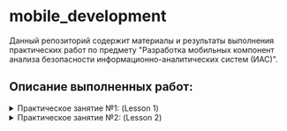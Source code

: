 # mobile_development

Данный репозиторий содержит материалы и результаты выполнения практических работ по предмету "Разработка мобильных компонент анализа безопасности информационно-аналитических систем (ИАС)".

## Описание выполненных работ:
<details>
  <summary>Практическое занятие №1: (Lesson 1)</summary>
  
  #### Описание
  В рамках данного практического занятия были выполнены задания по разработке мобильных приложений с использованием среды разработки Android Studio. Основной целью было освоение базовых принципов создания интерфейсов, работы с различными типами макетов (Layout), а также обработки событий в Android-приложениях.

  #### Cозданные модули
  В процессе выполнения практического занятия был создан проект **Lesson1** и реализованы следующие модули:
  1. **Модуль "app"**:
  Основной модуль, созданный в начале работы. Использовался для изучения базовых принципов работы с Android Studio, создания интерфейсов и настройки макетов.

2. **Модуль "myapplication"**:
  В этом модуле были созданы отдельные файлы макетов для каждого типа Layout (**LinearLayout**, **TableLayout**, **ConstraintLayout** и добавлены соответствующие элементы интерфейса.

3. **Модуль "controllesson1"**:
  В этом модуле были добавлены различные элементы интерфейса (кнопки, текстовые поля, ImageView), а также реализована поддержка разных ориентаций экрана (портретной и альбомной).

4. **Модуль "buttonclicker"**:
  В этом модуле были реализованы обработчики событий для кнопок, изменяющих текст в TextView и состояние CheckBox при нажатии.
</details>

<details>
  <summary>Практическое занятие №2: (Lesson 2)</summary>
  
  #### Описание
  В рамках данного практического занятия были изучены инструменты отладки, жизненный цикл Activity, работа с Intent и диалоговыми окнами. Основные задачи включали освоение методов логирования, анализ жизненного цикла компонентов, реализацию межэкранных переходов и создание различных типов уведомлений.

  #### Cозданные модули
  В процессе выполнения практического занятия был создан проект **Lesson2** и реализованы следующие модули:
  1. **Модуль "activitylifecycle1"**:
  Данный модуль использовался для изучения инструментов отладки в Android Studio. Также были исследованы методы жизненного цикла Activity (onCreate, onStart, onResume и др.), сохранение состояния приложения (onSaveInstanceState). Проведены тесты поведения Activity при различных сценариях (Home, Back)

2. **Модуль "multiactivity"**:
  В этом модуле было создано приложение с несколькими Activity. Реализован переход между экранами с помощью явного Intent. Освоена передача данных между Activity через Bundle

3. **Модуль "interfilter"**:
  В этом модуле были реализованы неявные Intent для открытия веб-страниц.

4. **Модуль "toastapp"**:
  В этом модуле были реализованы всплывающие уведомления (Toast). Реализован подсчет символов в EditText, а также отображение группы студента и его номера в списках.

5. **Модуль "notificationapp"**:
  В этом модуле были реализованы уведомления (Notifications). Были добавлены разрешения для работы с Notification.

6. **Модуль "dialog"**:
  В этом модуле были созданы различные типы Dialog и добавлены соответствующие элементы интерфейса:
    - _snackbar_ - легковесный компонент интерфейса в Android, предназначенный для отображения краткосрочных сообщений , которые могут содержать действие (action). Был реализован в основном файле MainActivity;
    - _AlertDialog_ - стандартное диалоговое окно в Android, которое позволяет выводить пользователю сообщения, запрашивать подтверждение действий или ввод данных
    - _DatePickerDialog_ - стандартный диалог в Android для выбора даты (день, месяц, год).
    - _TimePickerDialog_ - это стандартный диалог в Android, позволяющий пользователю выбрать время (часы и минуты). 
    - _ProgressDialog_ - это диалоговое окно , которое отображает индикатор прогресса (загрузки, ожидания, выполнения задачи) и, при необходимости, текстовое сообщение. 
</details>

